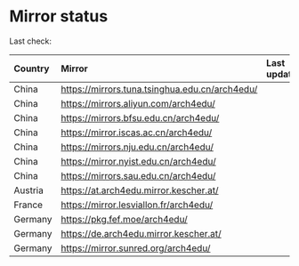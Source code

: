 <script src="./time.js"></script>
# Mirror status
Last check: <script type="text/javascript">localize(1699110956.8314965);</script>

|Country|Mirror|Last update|
|:------|:-----|:----------|
|China|https://mirrors.tuna.tsinghua.edu.cn/arch4edu/|<script type="text/javascript">localize(1699079458);</script>|
|China|https://mirrors.aliyun.com/arch4edu/|<script type="text/javascript">localize(1699079458);</script>|
|China|https://mirrors.bfsu.edu.cn/arch4edu/|<script type="text/javascript">localize(1699079458);</script>|
|China|https://mirror.iscas.ac.cn/arch4edu/|<script type="text/javascript">localize(1699079458);</script>|
|China|https://mirrors.nju.edu.cn/arch4edu/|<script type="text/javascript">localize(1699036332);</script>|
|China|https://mirror.nyist.edu.cn/arch4edu/|<script type="text/javascript">localize(1699079458);</script>|
|China|https://mirrors.sau.edu.cn/arch4edu/|<script type="text/javascript">localize(1699079458);</script>|
|Austria|https://at.arch4edu.mirror.kescher.at/|<script type="text/javascript">localize(1699079458);</script>|
|France|https://mirror.lesviallon.fr/arch4edu/|<script type="text/javascript">localize(1699079458);</script>|
|Germany|https://pkg.fef.moe/arch4edu/|<script type="text/javascript">localize(1699079458);</script>|
|Germany|https://de.arch4edu.mirror.kescher.at/|<script type="text/javascript">localize(1699079458);</script>|
|Germany|https://mirror.sunred.org/arch4edu/|<script type="text/javascript">localize(1699079458);</script>|

<script src="./tablefilter/tablefilter.js"></script>
<script src="./table.js"></script>
